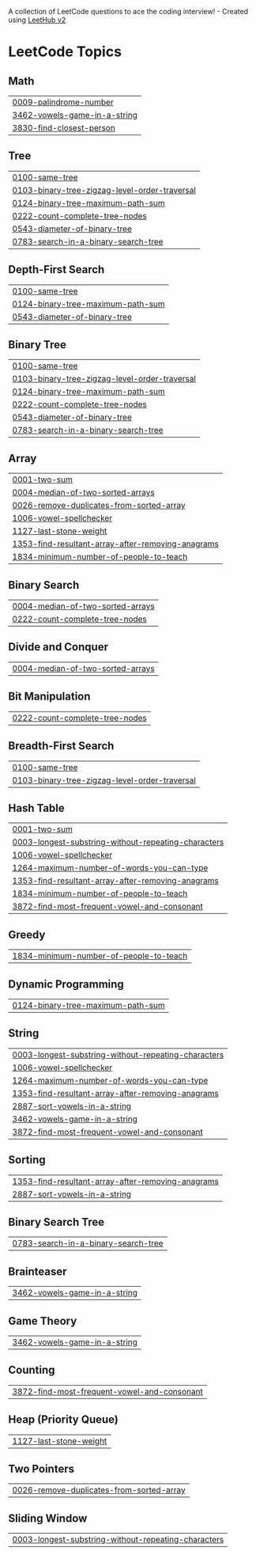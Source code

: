 A collection of LeetCode questions to ace the coding interview! - Created using [LeetHub v2](https://github.com/arunbhardwaj/LeetHub-2.0)
<!---LeetCode Topics Start-->
# LeetCode Topics
## Math
|  |
| ------- |
| [0009-palindrome-number](https://github.com/rishu5110/DSA-JAVA/tree/master/0009-palindrome-number) |
| [3462-vowels-game-in-a-string](https://github.com/rishu5110/DSA-JAVA/tree/master/3462-vowels-game-in-a-string) |
| [3830-find-closest-person](https://github.com/rishu5110/DSA-JAVA/tree/master/3830-find-closest-person) |
## Tree
|  |
| ------- |
| [0100-same-tree](https://github.com/rishu5110/DSA-JAVA/tree/master/0100-same-tree) |
| [0103-binary-tree-zigzag-level-order-traversal](https://github.com/rishu5110/DSA-JAVA/tree/master/0103-binary-tree-zigzag-level-order-traversal) |
| [0124-binary-tree-maximum-path-sum](https://github.com/rishu5110/DSA-JAVA/tree/master/0124-binary-tree-maximum-path-sum) |
| [0222-count-complete-tree-nodes](https://github.com/rishu5110/DSA-JAVA/tree/master/0222-count-complete-tree-nodes) |
| [0543-diameter-of-binary-tree](https://github.com/rishu5110/DSA-JAVA/tree/master/0543-diameter-of-binary-tree) |
| [0783-search-in-a-binary-search-tree](https://github.com/rishu5110/DSA-JAVA/tree/master/0783-search-in-a-binary-search-tree) |
## Depth-First Search
|  |
| ------- |
| [0100-same-tree](https://github.com/rishu5110/DSA-JAVA/tree/master/0100-same-tree) |
| [0124-binary-tree-maximum-path-sum](https://github.com/rishu5110/DSA-JAVA/tree/master/0124-binary-tree-maximum-path-sum) |
| [0543-diameter-of-binary-tree](https://github.com/rishu5110/DSA-JAVA/tree/master/0543-diameter-of-binary-tree) |
## Binary Tree
|  |
| ------- |
| [0100-same-tree](https://github.com/rishu5110/DSA-JAVA/tree/master/0100-same-tree) |
| [0103-binary-tree-zigzag-level-order-traversal](https://github.com/rishu5110/DSA-JAVA/tree/master/0103-binary-tree-zigzag-level-order-traversal) |
| [0124-binary-tree-maximum-path-sum](https://github.com/rishu5110/DSA-JAVA/tree/master/0124-binary-tree-maximum-path-sum) |
| [0222-count-complete-tree-nodes](https://github.com/rishu5110/DSA-JAVA/tree/master/0222-count-complete-tree-nodes) |
| [0543-diameter-of-binary-tree](https://github.com/rishu5110/DSA-JAVA/tree/master/0543-diameter-of-binary-tree) |
| [0783-search-in-a-binary-search-tree](https://github.com/rishu5110/DSA-JAVA/tree/master/0783-search-in-a-binary-search-tree) |
## Array
|  |
| ------- |
| [0001-two-sum](https://github.com/rishu5110/DSA-JAVA/tree/master/0001-two-sum) |
| [0004-median-of-two-sorted-arrays](https://github.com/rishu5110/DSA-JAVA/tree/master/0004-median-of-two-sorted-arrays) |
| [0026-remove-duplicates-from-sorted-array](https://github.com/rishu5110/DSA-JAVA/tree/master/0026-remove-duplicates-from-sorted-array) |
| [1006-vowel-spellchecker](https://github.com/rishu5110/DSA-JAVA/tree/master/1006-vowel-spellchecker) |
| [1127-last-stone-weight](https://github.com/rishu5110/DSA-JAVA/tree/master/1127-last-stone-weight) |
| [1353-find-resultant-array-after-removing-anagrams](https://github.com/rishu5110/DSA-JAVA/tree/master/1353-find-resultant-array-after-removing-anagrams) |
| [1834-minimum-number-of-people-to-teach](https://github.com/rishu5110/DSA-JAVA/tree/master/1834-minimum-number-of-people-to-teach) |
## Binary Search
|  |
| ------- |
| [0004-median-of-two-sorted-arrays](https://github.com/rishu5110/DSA-JAVA/tree/master/0004-median-of-two-sorted-arrays) |
| [0222-count-complete-tree-nodes](https://github.com/rishu5110/DSA-JAVA/tree/master/0222-count-complete-tree-nodes) |
## Divide and Conquer
|  |
| ------- |
| [0004-median-of-two-sorted-arrays](https://github.com/rishu5110/DSA-JAVA/tree/master/0004-median-of-two-sorted-arrays) |
## Bit Manipulation
|  |
| ------- |
| [0222-count-complete-tree-nodes](https://github.com/rishu5110/DSA-JAVA/tree/master/0222-count-complete-tree-nodes) |
## Breadth-First Search
|  |
| ------- |
| [0100-same-tree](https://github.com/rishu5110/DSA-JAVA/tree/master/0100-same-tree) |
| [0103-binary-tree-zigzag-level-order-traversal](https://github.com/rishu5110/DSA-JAVA/tree/master/0103-binary-tree-zigzag-level-order-traversal) |
## Hash Table
|  |
| ------- |
| [0001-two-sum](https://github.com/rishu5110/DSA-JAVA/tree/master/0001-two-sum) |
| [0003-longest-substring-without-repeating-characters](https://github.com/rishu5110/DSA-JAVA/tree/master/0003-longest-substring-without-repeating-characters) |
| [1006-vowel-spellchecker](https://github.com/rishu5110/DSA-JAVA/tree/master/1006-vowel-spellchecker) |
| [1264-maximum-number-of-words-you-can-type](https://github.com/rishu5110/DSA-JAVA/tree/master/1264-maximum-number-of-words-you-can-type) |
| [1353-find-resultant-array-after-removing-anagrams](https://github.com/rishu5110/DSA-JAVA/tree/master/1353-find-resultant-array-after-removing-anagrams) |
| [1834-minimum-number-of-people-to-teach](https://github.com/rishu5110/DSA-JAVA/tree/master/1834-minimum-number-of-people-to-teach) |
| [3872-find-most-frequent-vowel-and-consonant](https://github.com/rishu5110/DSA-JAVA/tree/master/3872-find-most-frequent-vowel-and-consonant) |
## Greedy
|  |
| ------- |
| [1834-minimum-number-of-people-to-teach](https://github.com/rishu5110/DSA-JAVA/tree/master/1834-minimum-number-of-people-to-teach) |
## Dynamic Programming
|  |
| ------- |
| [0124-binary-tree-maximum-path-sum](https://github.com/rishu5110/DSA-JAVA/tree/master/0124-binary-tree-maximum-path-sum) |
## String
|  |
| ------- |
| [0003-longest-substring-without-repeating-characters](https://github.com/rishu5110/DSA-JAVA/tree/master/0003-longest-substring-without-repeating-characters) |
| [1006-vowel-spellchecker](https://github.com/rishu5110/DSA-JAVA/tree/master/1006-vowel-spellchecker) |
| [1264-maximum-number-of-words-you-can-type](https://github.com/rishu5110/DSA-JAVA/tree/master/1264-maximum-number-of-words-you-can-type) |
| [1353-find-resultant-array-after-removing-anagrams](https://github.com/rishu5110/DSA-JAVA/tree/master/1353-find-resultant-array-after-removing-anagrams) |
| [2887-sort-vowels-in-a-string](https://github.com/rishu5110/DSA-JAVA/tree/master/2887-sort-vowels-in-a-string) |
| [3462-vowels-game-in-a-string](https://github.com/rishu5110/DSA-JAVA/tree/master/3462-vowels-game-in-a-string) |
| [3872-find-most-frequent-vowel-and-consonant](https://github.com/rishu5110/DSA-JAVA/tree/master/3872-find-most-frequent-vowel-and-consonant) |
## Sorting
|  |
| ------- |
| [1353-find-resultant-array-after-removing-anagrams](https://github.com/rishu5110/DSA-JAVA/tree/master/1353-find-resultant-array-after-removing-anagrams) |
| [2887-sort-vowels-in-a-string](https://github.com/rishu5110/DSA-JAVA/tree/master/2887-sort-vowels-in-a-string) |
## Binary Search Tree
|  |
| ------- |
| [0783-search-in-a-binary-search-tree](https://github.com/rishu5110/DSA-JAVA/tree/master/0783-search-in-a-binary-search-tree) |
## Brainteaser
|  |
| ------- |
| [3462-vowels-game-in-a-string](https://github.com/rishu5110/DSA-JAVA/tree/master/3462-vowels-game-in-a-string) |
## Game Theory
|  |
| ------- |
| [3462-vowels-game-in-a-string](https://github.com/rishu5110/DSA-JAVA/tree/master/3462-vowels-game-in-a-string) |
## Counting
|  |
| ------- |
| [3872-find-most-frequent-vowel-and-consonant](https://github.com/rishu5110/DSA-JAVA/tree/master/3872-find-most-frequent-vowel-and-consonant) |
## Heap (Priority Queue)
|  |
| ------- |
| [1127-last-stone-weight](https://github.com/rishu5110/DSA-JAVA/tree/master/1127-last-stone-weight) |
## Two Pointers
|  |
| ------- |
| [0026-remove-duplicates-from-sorted-array](https://github.com/rishu5110/DSA-JAVA/tree/master/0026-remove-duplicates-from-sorted-array) |
## Sliding Window
|  |
| ------- |
| [0003-longest-substring-without-repeating-characters](https://github.com/rishu5110/DSA-JAVA/tree/master/0003-longest-substring-without-repeating-characters) |
<!---LeetCode Topics End-->